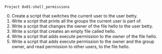 	Project 0x01-shell_permissions
0. Create a script that switches the current user to the user betty.
1. Write a script that prints all the groups the current user is part of.
2. Write a script that changes the owner of the file hello to the user betty.
3. Write a script that creates an empty file called hello.
4. Write a script that adds execute permission to the owner of the file hello.
5. Write a script that adds execute permission to the owner and the group owner, and read permission to other users, to the file hello.
